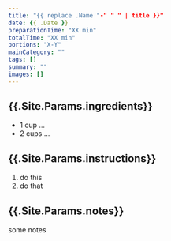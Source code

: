 ```yaml
---
title: "{{ replace .Name "-" " " | title }}"
date: {{ .Date }}
preparationTime: "XX min"
totalTime: "XX min"
portions: "X-Y"
mainCategory: ""
tags: []
summary: ""
images: []
---
```


## {{.Site.Params.ingredients}}

* 1 cup ...
* 2 cups ...

## {{.Site.Params.instructions}}

1. do this
2. do that

## {{.Site.Params.notes}}

some notes

